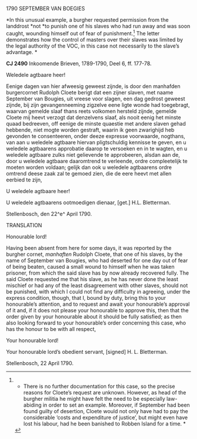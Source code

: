 1790 SEPTEMBER VAN BOEGIES

*In this unusual example, a burgher requested permission from the
landdrost *not *to punish one of his slaves who had run away and was
soon caught, wounding himself out of fear of punishment.[^1] The
letter demonstrates how the control of masters over their slaves was
limited by the legal authority of the VOC, in this case not necessarily
to the slave’s advantage. *

**CJ 2490** Inkoomende Brieven, 1789-1790, Deel 6, ff. 177-78.

Weledele agtbaare heer!

Eenige dagen van hier afweesig geweest zijnde, is door den manhafden
burgercornet Rudolph Cloete berigt dat een zijner slaven, met naame
September van Bougies, uit vreese voor slagen, een dag gedrost geweest
zijnde, bij zijn gevangenneeming zigzelve eene ligte wonde had
toegebragt, waarvan gemelde slaaf thans reets volkomen hersteld zijnde,
gemelde Cloete mij heevt verzogt dat denzelvens slaaf, als nooit eenig
het minste quaad bedreeven, off eenige de minste quaestie met andere
slaven gehad hebbende, niet mogte worden gestraft, waarin ik geen
zwarighijd heb gevonden te consenteeren, onder deeze expresse
voorwaarde, nogthans, van aan u weledele agtbaare hiervan pligtschuldig
kennisse te geven, en u weledele agtbaarens approbatie daarop te
versoeken en in te wagten, en u weledele agtbaare zulks niet gelievende
te approbeeren, alsdan aan de, door u weledele agtbaare daaromtrend te
verleende, ordre compleetelijk te moeten worden voldaan; gelijk dan ook
u weledele agtbaarens ordre omtrend deese zaak zal te gemoed zien, die
de eere heevt met allen eerbied te zijn,

U weledele agtbaare heer!

U weledele agtbaarens ootmoedigen dienaar, \[get.\] H.L. Bletterman.

Stellenbosch, den 22^e^ April 1790.

TRANSLATION

Honourable lord!

Having been absent from here for some days, it was reported by the
burgher cornet, *manhaften* Rudolph Cloete, that one of his slaves, by
the name of September van Bougies, who had deserted for one day out of
fear of being beaten, caused a small wound to himself when he was taken
prisoner, from which the said slave has by now already recovered fully.
The said Cloete requested me that his slave, as he has never done the
least mischief or had any of the least disagreement with other slaves,
should not be punished, with which I could not find any difficulty in
agreeing, under the express condition, though, that I, bound by duty,
bring this to your honourable’s attention, and to request and await your
honourable’s approval of it and, if it does not please your honourable
to approve this, then that the order given by your honourable about it
should be fully satisfied; as then also looking forward to your
honourable’s order concerning this case, who has the honour to be with
all respect,

Your honourable lord!

Your honourable lord’s obedient servant, \[signed\] H. L. Bletterman.

Stellenbosch, 22 April 1790.

[^1]: * There is no further documentation for this case, so the precise
    reasons for Cloete’s request are unknown. However, as head of the
    burgher militia he might have felt the need to be especially
    law-abiding in order to set an example. Moreover, if September had
    been found guilty of desertion, Cloete would not only have had to
    pay the considerable ‘costs and expenditure of justice’, but might
    even have lost his labour, had he been banished to Robben Island for
    a time. *
